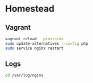 # Homestead

## Vagrant
```bash
vagrant reload --provision
sudo update-alternatives --config php
sudo service nginx restart
```

## Logs
```bash
cd /var/log/nginx
```
